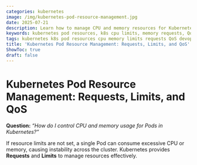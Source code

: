 ```yaml
---
categories: kubernetes
image: /img/kubernetes-pod-resource-management.jpg
date: 2025-07-21
description: Learn how to manage CPU and memory resources for Kubernetes Pods using Requests, Limits, and QoS classes. This guide explains resource control, YAML examples, and best practices.
keywords: kubernetes pod resources, k8s cpu limits, memory requests, QoS classes, resource management, kubectl, pod performance
tags: kubernetes k8s pod resources cpu memory limits requests QoS devops
title: 'Kubernetes Pod Resource Management: Requests, Limits, and QoS'
ShowToc: true
draft: false
---
```

# Kubernetes Pod Resource Management: Requests, Limits, and QoS

**Question:** *“How do I control CPU and memory usage for Pods in Kubernetes?”*

If resource limits are not set, a single Pod can consume excessive CPU or memory, causing instability across the cluster. Kubernetes provides **Requests** and **Limits** to manage resources effectively.
